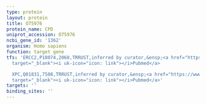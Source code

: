 ```yaml
---
type: protein
layout: protein
title: O75976
protein_name: CPD
uniprot_accession: O75976
ncbi_gene_id: '1362'
organism: Homo sapiens
function: target gene
tfs: 'ERCC2,P18074,2068,TRRUST,inferred by curator,&ensp;<a href="https://www.ncbi.nlm.nih.gov/pubmed/?term=12713809%5Buid%5D"
  target="_blank"><i uk-icon="icon: link"></i>Pubmed</a>

  XPC,Q01831,7508,TRRUST,inferred by curator,&ensp;<a href="https://www.ncbi.nlm.nih.gov/pubmed/?term=12713809%5Buid%5D"
  target="_blank"><i uk-icon="icon: link"></i>Pubmed</a>'
targets: ''
binding_sites: ''
---
```

